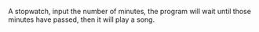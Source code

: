 A stopwatch, input the number of minutes, the program will wait until those minutes have passed, then it will play a song.
